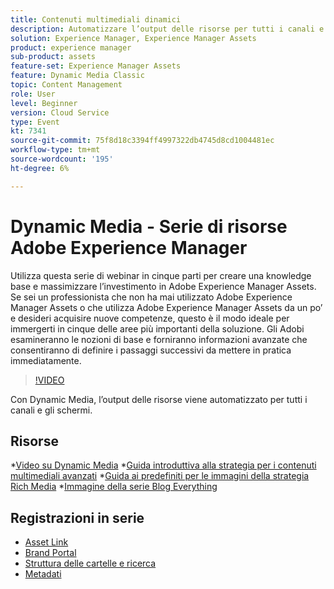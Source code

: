 ```yaml
---
title: Contenuti multimediali dinamici
description: Automatizzare l’output delle risorse per tutti i canali e gli schermi
solution: Experience Manager, Experience Manager Assets
product: experience manager
sub-product: assets
feature-set: Experience Manager Assets
feature: Dynamic Media Classic
topic: Content Management
role: User
level: Beginner
version: Cloud Service
type: Event
kt: 7341
source-git-commit: 75f8d18c3394ff4997322db4745d8cd1004481ec
workflow-type: tm+mt
source-wordcount: '195'
ht-degree: 6%

---
```


# Dynamic Media - Serie di risorse Adobe Experience Manager

Utilizza questa serie di webinar in cinque parti per creare una knowledge base e massimizzare l’investimento in Adobe Experience Manager Assets. Se sei un professionista che non ha mai utilizzato Adobe Experience Manager Assets o che utilizza Adobe Experience Manager Assets da un po’ e desideri acquisire nuove competenze, questo è il modo ideale per immergerti in cinque delle aree più importanti della soluzione. Gli Adobi esamineranno le nozioni di base e forniranno informazioni avanzate che consentiranno di definire i passaggi successivi da mettere in pratica immediatamente.

>[!VIDEO](https://video.tv.adobe.com/v/332132/?quality=12&learn=on&hidetitle=true)

Con Dynamic Media, l’output delle risorse viene automatizzato per tutti i canali e gli schermi.

## Risorse

*[Video su Dynamic Media](https://experienceleague.adobe.com/docs/experience-manager-learn/assets/dynamic-media/dynamic-media-overview-feature-video-use.html#dynamic-media)
*[Guida introduttiva alla strategia per i contenuti multimediali avanzati](https://www.adobe.com/content/dam/www/us/en/experience-manager/pdfs/dynamic-media-kickstart-guide-2019.pdf)
*[Guida ai predefiniti per le immagini della strategia Rich Media](https://www.adobe.com/content/dam/www/us/en/experience-manager/pdfs/dynamic-media-image-preset-guide.pdf)
*[Immagine della serie Blog Everything](https://business.adobe.com/blog/basics/image-is-everything-part-1-has-your-rich-media-strategy-expired)

## Registrazioni in serie

* [Asset Link](asset-link.md)
* [Brand Portal](brand-portal.md)
* [Struttura delle cartelle e ricerca](folder-structure-search.md)
* [Metadati](metadata.md)

